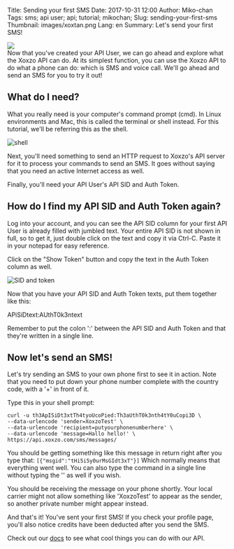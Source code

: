 Title: Sending your first SMS
Date: 2017-10-31 12:00
Author: Miko-chan
Tags: sms; api user; api; tutorial; mikochan;
Slug: sending-your-first-sms
Thumbnail: images/xoxtan.png
Lang: en
Summary: Let's send your first SMS!

<div>
  <img src="https://blog.xoxzo.com/images/xoxtan.png" class="float-lg-right lg-width200 md-width300" style="margin: 0;">
</div>
<div class="lg-padding-top50 md-padding0">Now that you've created your API User, we can go ahead and explore what the Xoxzo API can do. At its simplest function, you can use the Xoxzo API to do what a phone can do: which is SMS and voice call. We'll go ahead and send an SMS for you to try it out!</div>
<div style="clear:both;"></div>

## What do I need?

What you really need is your computer's command prompt (cmd). In Linux environments and Mac, this is called the terminal or shell instead. For this tutorial, we'll be referring this as the shell.

![shell](/images/Tutorial/send-sms/shell.png)

Next, you'll need something to send an HTTP request to Xoxzo's API server for it to process your commands to send an SMS. It goes without saying that you need an active Internet access as well.

Finally, you'll need your API User's API SID and Auth Token.

## How do I find my API SID and Auth Token again?

Log into your account, and you can see the API SID column for your first API User is already filled with jumbled text. Your entire API SID is not shown in full, so to get it, just double click on the text and copy it via Ctrl-C. Paste it in your notepad for easy reference.

Click on the "Show Token" button and copy the text in the Auth Token column as well.

![SID and token](/images/Tutorial/send-sms/sidtoken.png)

Now that you have your API SID and Auth Token texts, put them together like this:

APiSiDtext:AUthT0k3ntext

Remember to put the colon ':' between the API SID and Auth Token and that they're written in a single line.

## Now let's send an SMS!

Let's try sending an SMS to your own phone first to see it in action. Note that you need to put down your phone number complete with the country code, with a '+' in front of it.

Type this in your shell prompt:

```
curl -u th3ApISiDt3xtTh4tyoUcoPied:Th3aUthT0k3nth4tY0uCopi3D \
--data-urlencode 'sender=XoxzoTest' \
--data-urlencode 'recipient=putyourphonenumberhere' \
--data-urlencode 'message=Hallo hello!' \
https://api.xoxzo.com/sms/messages/
```

You should be getting something like this message in return right after you type that: 
`[{"msgid":"tHi5i5y0urMsGIdt3xT"}]`
Which normally means that everything went well. You can also type the command in a single line without typing the '\' as well if you wish.

You should be receiving the message on your phone shortly. Your local carrier might not allow something like 'XoxzoTest' to appear as the sender, so another private number might appear instead.

And that's it! You've sent your first SMS! If you check your profile page, you'll also notice credits have been deducted after you send the SMS.

Check out our [docs](https://docs.xoxzo.com/en/) to see what cool things you can do with our API.
